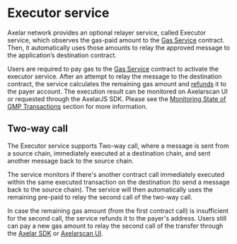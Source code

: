 # Executor service 

Axelar network provides an optional relayer service, called Executor service, which observes the gas-paid amount to the [Gas Service](/dev/gmp/gas-services/overview) contract. Then, it automatically uses those amounts to relay the approved message to the application’s destination contract.

Users are required to pay gas to the [Gas Service](/dev/gmp/gas-services/overview) contract to activate the executor service. After an attempt to relay the message to the destination contract, the service calculates the remaining gas amount and [refunds](/dev/gmp/gas-services/refund) it to the payer account. The execution result can be monitored on Axelarscan UI or requested through the AxelarJS SDK. Please see the [Monitoring State of GMP Transactions](/dev/gmp/gmp-tracker-recovery/monitoring) section for more information.

## Two-way call
The Executor service supports Two-way call, where a message is sent from a source chain, immediately executed at a destination chain, and sent another message back to the source chain.

The service monitors if there's another contract call immediately executed within the same executed transaction on the destination (to send a message back to the source chain). The service will then automatically uses the remaining pre-paid to relay the second call of the two-way call. 

In case the remaining gas amount (from the first contract call) is insufficient for the second call, the service refunds it to the payer's address. Users still can pay a new gas amount to relay the second call of the transfer through the [Axelar SDK](/dev/axelarjs-sdk/tx-status-query-recovery#2-increase-gas-payment) or [Axelarscan UI](/dev/gmp/gmp-tracker-recovery/recovery#increase-gas-payment-to-the-gas-receiver-on-the-source-chain).

